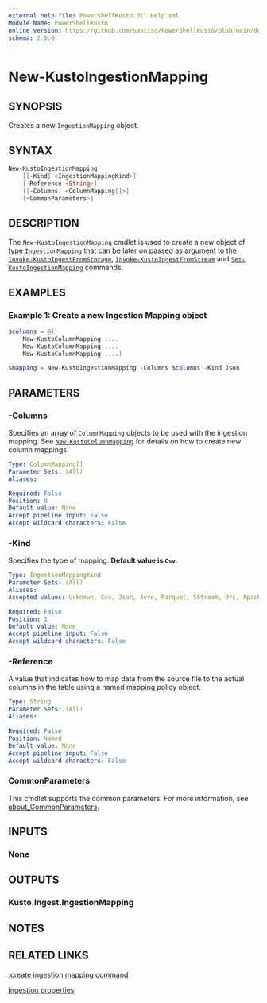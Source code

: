 ```yaml
---
external help file: PowerShellKusto.dll-Help.xml
Module Name: PowerShellKusto
online version: https://github.com/santisq/PowerShellKusto/blob/main/docs/en-US/New-KustoIngestionMapping.md
schema: 2.0.0
---
```


# New-KustoIngestionMapping

## SYNOPSIS

Creates a new `IngestionMapping` object.

## SYNTAX

```powershell
New-KustoIngestionMapping
    [[-Kind] <IngestionMappingKind>]
    [-Reference <String>]
    [[-Columns] <ColumnMapping[]>]
    [<CommonParameters>]
```

## DESCRIPTION

The `New-KustoIngestionMapping` cmdlet is used to create a new object of type `IngestionMapping` that can be later on passed as argument to the [`Invoke-KustoIngestFromStorage`](Invoke-KustoIngestFromStorage.md), [`Invoke-KustoIngestFromStream`](Invoke-KustoIngestFromStream.md) and [`Set-KustoIngestionMapping`](Set-KustoIngestionMapping.md) commands.

## EXAMPLES

### Example 1: Create a new Ingestion Mapping object

```powershell
$columns = @(
    New-KustoColumnMapping ....
    New-KustoColumnMapping ....
    New-KustoColumnMapping ....)

$mapping = New-KustoIngestionMapping -Columns $columns -Kind Json
```

## PARAMETERS

### -Columns

Specifies an array of `ColumnMapping` objects to be used with the ingestion mapping. See [`New-KustoColumnMapping`](New-KustoColumnMapping.md) for details on how to create new column mappings.

```yaml
Type: ColumnMapping[]
Parameter Sets: (All)
Aliases:

Required: False
Position: 0
Default value: None
Accept pipeline input: False
Accept wildcard characters: False
```

### -Kind

Specifies the type of mapping. __Default value is `Csv`__.

```yaml
Type: IngestionMappingKind
Parameter Sets: (All)
Aliases:
Accepted values: Unknown, Csv, Json, Avro, Parquet, SStream, Orc, ApacheAvro, W3CLogFile

Required: False
Position: 1
Default value: None
Accept pipeline input: False
Accept wildcard characters: False
```

### -Reference

A value that indicates how to map data from the source file to the actual columns in the table using a named mapping policy object.

```yaml
Type: String
Parameter Sets: (All)
Aliases:

Required: False
Position: Named
Default value: None
Accept pipeline input: False
Accept wildcard characters: False
```

### CommonParameters

This cmdlet supports the common parameters.
For more information, see [about_CommonParameters](http://go.microsoft.com/fwlink/?LinkID=113216).

## INPUTS

### None

## OUTPUTS

### Kusto.Ingest.IngestionMapping

## NOTES

## RELATED LINKS

[.create ingestion mapping command](https://learn.microsoft.com/en-us/kusto/management/create-ingestion-mapping-command?view=azure-data-explorer&preserve-view=true)

[Ingestion properties](https://learn.microsoft.com/en-us/kusto/ingestion-properties?view=microsoft-fabric#ingestion-properties)
